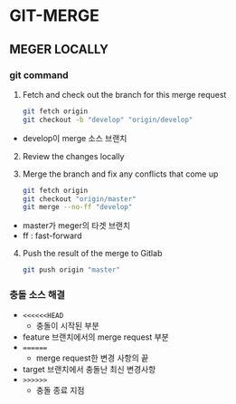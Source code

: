 # GIT-MERGE



## MEGER LOCALLY



### git command

 1. Fetch and check out the branch for this merge request

    ```bash
    git fetch origin
    git checkout -b "develop" "origin/develop"
    ```

- develop이 merge  소스 브랜치

 2. Review the changes locally
 3. Merge the branch and fix any conflicts that come up

    ```bash
    git fetch origin
    git checkout "origin/master"
    git merge --no-ff "develop"
    ```

- master가 meger의 타겟 브랜치
- ff : fast-forward
 4. Push the result of the merge to Gitlab

    ```bash
    git push origin "master"
    ```



### 충돌 소스 해결

- `<<<<<<HEAD`
  - 충돌이 시작된 부분
- feature 브랜치에서의 merge request 부분
- `======`
  - merge request한 변경 사항의 끝
- target 브랜치에서 충돌난 최신 변경사항
- `>>>>>>`
  - 충돌 종료 지점
